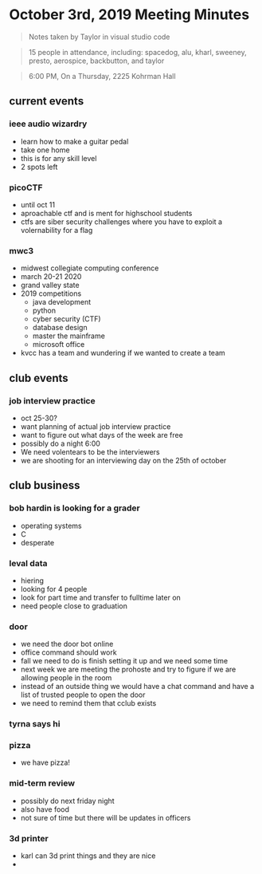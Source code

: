 # October 3rd, 2019 Meeting Minutes
> Notes taken by Taylor in visual studio code

> 15 people in attendance, including: spacedog, alu, kharl, sweeney, presto, aerospice, backbutton, and taylor

> 6:00 PM, On a Thursday, 2225 Kohrman Hall

## current events

### ieee audio wizardry
* learn how to make a guitar pedal
* take one home
* this is for any skill level
* 2 spots left

### picoCTF
* until oct 11
* aproachable ctf and is ment for highschool students
* ctfs are siber security challenges where you have to exploit a volernability for a flag

### mwc3
* midwest collegiate computing conference
* march 20-21 2020
* grand valley state
* 2019 competitions
  * java development
  * python
  * cyber security (CTF)
  * database design
  * master the mainframe
  * microsoft office
* kvcc has a team and wundering if we wanted to create a team

## club events

### job interview practice
* oct 25-30?
* want planning of actual job interview practice
* want to figure out what days of the week are free
* possibly do a night 6:00
* We need volentears to be the interviewers
* we are shooting for an interviewing day on the 25th of october

## club business

### bob hardin is looking for a grader
* operating systems
* C
* desperate 
### leval data
* hiering 
* looking for 4 people
* look for part time and transfer to fulltime later on 
* need people close to graduation

### door
* we need the door bot online
* office command should work
* fall we need to do is finish setting it up and we need some time
* next week we are meeting the prohoste and try to figure if we are allowing people in the room
* instead of an outside thing we would have a chat command and have a list of trusted people to open the door
* we need to remind them that cclub exists 

### tyrna says hi

### pizza
* we have pizza!

### mid-term review
* possibly do next friday night
* also have food
* not sure of time but there will be updates in officers

### 3d printer
* karl can 3d print things and they are nice
* 

